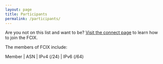 ```yaml
---
layout: page
title: Participants
permalink: /participants/
---
```


Are you not on this list and want to be? [Visit the connect page](/connect/) to learn how to join the FCIX.

The members of FCIX include:

Member | ASN | IPv4 (/24) | IPv6 (/64)
